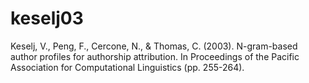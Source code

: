 # keselj03
Keselj, V., Peng, F., Cercone, N., &amp; Thomas, C. (2003). N-gram-based author profiles for authorship attribution. In Proceedings of the Pacific Association for Computational Linguistics (pp. 255-264).
